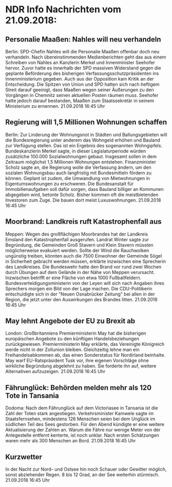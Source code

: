 # NDR Info Nachrichten vom 21.09.2018:


## Personalie Maaßen: Nahles will neu verhandeln
Berlin:	SPD-Chefin Nahles will die Personalie Maaßen offenbar doch neu verhandeln. Nach übereinstimmenden Medienberichten geht das aus einem Schreiben von Nahles an Kanzlerin Merkel und Innenminister Seehofer hervor. Zuvor hatte es innerhalb der SPD massiven Widerstand gegen die geplante Beförderung des bisherigen Verfassungsschutzpräsidenten ins Innenministerium gegeben. Auch aus der Opposition kam Kritik an der Entscheidung. Die Spitzen von Union und SPD hatten sich nach heftigem Streit darauf geeinigt, dass Maaßen wegen seiner Äußerungen zu den Vorgängen in Chemnitz seinen aktuellen Posten räumen muss. Seehofer hatte jedoch darauf bestanden, Maaßen zum Staatssekretär in seinem Ministerium zu ernennen. 21.09.2018 16:45 Uhr 

## Regierung will 1,5 Millionen Wohnungen schaffen
Berlin: Zur Linderung der Wohnungsnot in Städten und Ballungsgebieten will die Bundesregierung unter anderem das Wohngeld erhöhen und Bauland zur Verfügung stellen. Das ist ein Ergebnis des sogenannten Wohngipfels. Bundeskanzlerin Merkel sagte, in dieser Legislaturperiode würden zusätzliche 100.000 Sozialwohnungen gebaut. Insgesamt sollen in dem Zeitraum möglichst 1,5 Millionen Wohnungen entstehen. Finanzminister Scholz sagte an, die Regierung wolle die Verfassung ändern, um den sozialen Wohnungsbau auch langfristig mit Bundesmitteln fördern zu können. Geplant ist zudem, die Umwandlung von Mietwohnungen in Eigentumswohnungen zu erschweren. Die Bundesanstalt für Immobilienaufgaben soll dafür sorgen, dass Bauland billiger an Kommunen abgegeben wird, betonte Scholz. Bisher kommen oft die meistbietenden Investoren zum Zuge. Die bauen dort meist Luxuswohnungen. 21.09.2018 16:45 Uhr 

## Moorbrand: Landkreis ruft Katastrophenfall aus
Meppen: Wegen des großflächigen Moorbrandes hat der Landkreis Emsland den Katastrophenfall ausgerufen. Landrat Winter sagte zur Begründung, die Gemeinden Groß Stavern und Klein Stavern müssten möglicherweise evakuiert werden. Sollte der Wind die Rauchwolken ungünstig treiben, könnten auch die 7500 Einwohner der Gemeinde Sögel in Sicherheit gebracht werden müssen, erklärte inzwischen eine Sprecherin des Landkreises. Die Bundeswehr hatte den Brand vor rund zwei Wochen durch Übungen auf dem Gelände in der Nähe von Meppen verursacht. Inzwischen betrifft er eine Fläche von etwa 1000 Fußballfeldern. Bundesverteidigungsministerin von der Leyen will sich nach Angaben ihres Sprechers morgen ein Bild von der Lage machen. Die CDU-Politikerin entschuldigte sich in der "Neuen Osnabrücker Zeitung" bei allen in der Region, die jetzt unter den Auswirkungen des Brandes litten. 21.09.2018 16:45 Uhr 

## May lehnt Angebote der EU zu Brexit ab
London: Großbritanniens Premierministerin May hat die bisherigen europäischen Angebote zu den künftigen Handelsbeziehungen zurückgewiesen. Premierministerin May erklärte, das Vereinigte Königreich werde nicht in der Zollunion bleiben. Gleichzeitig lehne man ein Freihandelsabkommen ab, das einen Sonderstatus für Nordirland beinhalte. May warf EU-Ratspräsident Tusk vor, ihre eigenen Vorschläge ohne wirkliche Begründung abgelehnt zu haben. Sie forderte ihn auf, weitere Alternativen aufzuzeigen. 21.09.2018 16:45 Uhr 

## Fährunglück: Behörden melden mehr als 120 Tote in Tansania
Dodoma: Nach dem Fährunglück auf dem Victoriasee in Tansania ist die Zahl der Toten stark angestiegen. Verkehrsminister Kamwele sagte im Staatsfernsehen, mindestens 126 Menschen seien bei dem Unglück im südlichen Teil des Sees gestorben. Für den Abend kündigte er eine weitere Aktualisierung der Zahlen an. Warum die Fähre nur wenige Meter von der Anlegestelle entfernt kenterte, ist noch unklar. Nach ersten Schätzungen waren mehr als 300 Menschen an Bord. 21.09.2018 16:45 Uhr 

## Kurzwetter
In der Nacht  zur Nord- und Ostsee hin noch Schauer oder Gewitter möglich, sonst abziehender Regen. 8 bis 12 Grad, an der See weiterhin stürmisch. 21.09.2018 16:45 Uhr 
